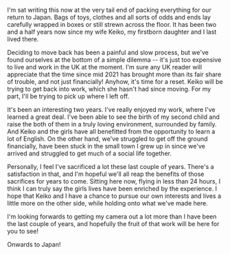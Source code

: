 I'm sat writing this now at the very tail end of packing everything for our return to Japan. 
Bags of toys, clothes and all sorts of odds and ends lay carefully wrapped in boxes or still strewn across the floor.
It has been two and a half years now since my wife Keiko, my firstborn daughter and I last lived there.

Deciding to move back has been a painful and slow process, but we've found ourselves at the bottom of a simple dilemma -- it's just too expensive to live and work in the UK at the moment.
I'm sure any UK reader will appreciate that the time since mid 2021 has brought more than its fair share of trouble, and not just financially! 
Anyhow, it's time for a reset. Keiko will be trying to get back into work, which she hasn't had since moving. For my part, I'll be trying to pick up where I left off.

It's been an interesting two years. I've really enjoyed my work, where I've learned a great deal. I've been able to see the birth of my second child and raise the both of them in a truly loving environment,
surrounded by family. And Keiko and the girls have all benefitted from the opportunity to learn a lot of English. On the other hand, we've struggled to get off the ground financially, have been stuck in the small
town I grew up in since we've arrived and struggled to get much of a social life together.

Personally, I feel I've sacrificed a lot these last couple of years. There's a satisfaction in that, and I'm hopeful we'll all reap the benefits of those sacrifices for years to come.
Sitting here now, flying in less than 24 hours, I think I can truly say the girls lives have been enriched by the experience.
I hope that Keiko and I have a chance to pursue our own interests and lives a little more on the other side, while holding onto what we've made here.

I'm looking forwards to getting my camera out a lot more than I have been the last couple of years, and hopefully the fruit of that work will be here for you to see!

Onwards to Japan!